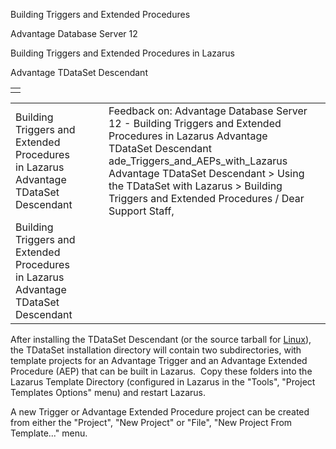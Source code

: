 Building Triggers and Extended Procedures




Advantage Database Server 12  

Building Triggers and Extended Procedures in Lazarus

Advantage TDataSet Descendant

|  |
| --- |
|  |

|  |  |  |  |  |
| --- | --- | --- | --- | --- |
| Building Triggers and Extended Procedures in Lazarus  Advantage TDataSet Descendant |  |  | Feedback on: Advantage Database Server 12 - Building Triggers and Extended Procedures in Lazarus Advantage TDataSet Descendant ade\_Triggers\_and\_AEPs\_with\_Lazarus Advantage TDataSet Descendant > Using the TDataSet with Lazarus > Building Triggers and Extended Procedures / Dear Support Staff, |  |
| Building Triggers and Extended Procedures in Lazarus  Advantage TDataSet Descendant |  |  |  |  |

After installing the TDataSet Descendant (or the source tarball for [Linux](ade_using_lazarus_on_linux.htm)), the TDataSet installation directory will contain two subdirectories, with template projects for an Advantage Trigger and an Advantage Extended Procedure (AEP) that can be built in Lazarus.  Copy these folders into the Lazarus Template Directory (configured in Lazarus in the "Tools", "Project Templates Options" menu) and restart Lazarus.

A new Trigger or Advantage Extended Procedure project can be created from either the "Project", "New Project" or "File", "New Project From Template..." menu.